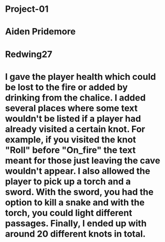 # Project-01

# Aiden Pridemore

# Redwing27

# I gave the player health which could be lost to the fire or added by drinking from the chalice. I added several places where some text wouldn't be listed if a player had already visited a certain knot. For example, if you visited the knot "Roll" before "On_fire" the text meant for those just leaving the cave wouldn't appear. I also allowed the player to pick up a torch and a sword. With the sword, you had the option to kill a snake and with the torch, you could light different passages. Finally, I ended up with around 20 different knots in total.

